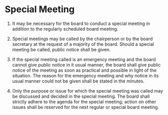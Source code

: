 # Special Meeting

1. It may be necessary for the board to conduct a special meeting in addition to the regularly scheduled board meeting. 

1. Special meetings may be called by the chairperson or by the board secretary at the request of a majority of the board. Should a special meeting be called, public notice shall be given. 

1. If the special meeting called is an emergency meeting and the board cannot give public notice in it usual manner, the board shall give public notice of the meeting as soon as practical and possible in light of the situation. The reason for the emergency meeting and why notice in its usual manner could not be given shall be stated in the minutes. 

1. Only the purpose or issue for which the special meeting was called may be discussed and decided in the special meeting. The board shall strictly adhere to the agenda for the special meeting; action on other issues shall be reserved for the next regular or special board meeting. 
